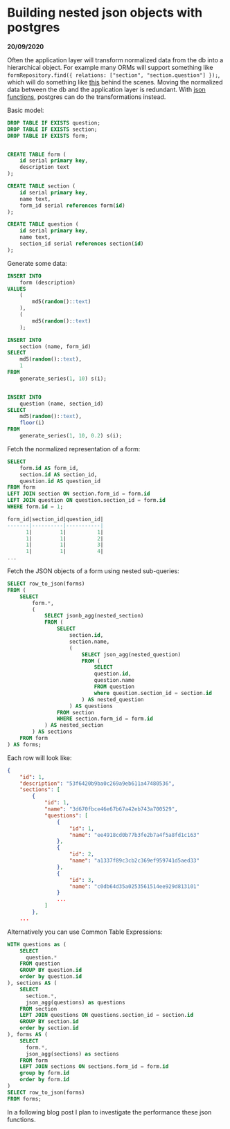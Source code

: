 # Building nested json objects with postgres

__20/09/2020__

Often the application layer will transform normalized data from the db into a hierarchical object. For example many ORMs will support something like `formRepository.find({ relations: ["section", "section.question"] });`, which will do something like [this](https://github.com/typeorm/typeorm/blob/c714867d3d0c43ccbb7ca8fb3ce969207e4d5c04/src/query-builder/SelectQueryBuilder.ts#L1926) behind the scenes. Moving the normalized data between the db and the application layer is redundant. With [json functions](https://www.postgresql.org/docs/12/functions-json.html), postgres can do the transformations instead.

Basic model:
```sql
DROP TABLE IF EXISTS question;
DROP TABLE IF EXISTS section;
DROP TABLE IF EXISTS form;


CREATE TABLE form (
    id serial primary key,
    description text
);

CREATE TABLE section (
    id serial primary key,
    name text,
    form_id serial references form(id)
);

CREATE TABLE question (
    id serial primary key,
    name text,
    section_id serial references section(id)
);
```

Generate some data:
```sql
INSERT INTO
    form (description)
VALUES
    (
        md5(random()::text)
    ),
    (
        md5(random()::text)
    );

INSERT INTO
    section (name, form_id)
SELECT
    md5(random()::text),
    1
FROM
    generate_series(1, 10) s(i);


INSERT INTO
    question (name, section_id)
SELECT
    md5(random()::text),
    floor(i)
FROM
    generate_series(1, 10, 0.2) s(i);
```

Fetch the normalized representation of a form:
```sql
SELECT
	form.id AS form_id,
	section.id AS section_id,
	question.id AS question_id
FROM form
LEFT JOIN section ON section.form_id = form.id
LEFT JOIN question ON question.section_id = form.id
WHERE form.id = 1;

form_id|section_id|question_id|
-------|----------|-----------|
      1|         1|          1|
      1|         1|          2|
      1|         1|          3|
      1|         1|          4|
...
```

Fetch the JSON objects of a form using nested sub-queries:
```sql
SELECT row_to_json(forms)
FROM (
    SELECT
    	form.*,
        (
        	SELECT jsonb_agg(nested_section)
        	FROM (
	        	SELECT
		     		section.id,
		     		section.name,
		     		(
		     			SELECT json_agg(nested_question)
		     			FROM (
		     				SELECT
		     				question.id,
		     				question.name
			     			FROM question
			     			where question.section_id = section.id
		     			) AS nested_question
		     		) AS questions
		        FROM section
		        WHERE section.form_id = form.id
        	) AS nested_section
        ) AS sections
    FROM form
) AS forms;
```

Each row will look like:
```json
{
    "id": 1,
    "description": "53f6420b9ba0c269a9eb611a47480536",
    "sections": [
        {
            "id": 1,
            "name": "3d670fbce46e67b67a42eb743a700529",
            "questions": [
                {
                    "id": 1,
                    "name": "ee4918cd0b77b3fe2b7a4f5a8fd1c163"
                },
                {
                    "id": 2,
                    "name": "a1337f89c3cb2c369ef959741d5aed33"
                },
                {
                    "id": 3,
                    "name": "c0db64d35a0253561514ee929d813101"
                }
                ...
            ]
        },
    ...
```

Alternatively you can use Common Table Expressions:

```sql
WITH questions as (
    SELECT
      question.*
    FROM question
    GROUP BY question.id
    order by question.id
), sections AS (
    SELECT
      section.*,
      json_agg(questions) as questions
    FROM section
    LEFT JOIN questions ON questions.section_id = section.id
    GROUP BY section.id
    order by section.id
), forms AS (
    SELECT
      form.*,
      json_agg(sections) as sections
    FROM form
    LEFT JOIN sections ON sections.form_id = form.id
    group by form.id
    order by form.id
)
SELECT row_to_json(forms)
FROM forms;
```

In a following blog post I plan to investigate the performance these json functions.
